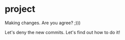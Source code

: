 # project

Making changes.
Are you agree? ;)))

Let's deny the new commits. Let's find out how to do it!
